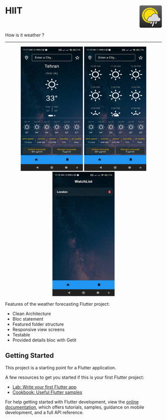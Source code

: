 # HIIT <img src="android/app/src/main/res/mipmap-hdpi/ic_launcher.png" align="right"/><br><br>

How is it weather ?
<hr>
<p align="center">
  <img src="assets/Screenshot_2023-06-19-11-17-49-992_com.example.hiit1.jpg" width="200" height="400" />
  <img src="assets/Screenshot_2023-06-19-11-18-09-907_com.example.hiit2.jpg" width="200" height="400" />
  <img src="assets/Screenshot_2023-06-19-11-18-48-108_com.example.hiit3.jpg" width="200" height="400" />
</p>

Features of the weather forecasting Flutter project:
- Clean Architecture
- Bloc statement
- Featured folder structure
- Responsive view screens
- Testable
- Provided details bloc with Getit

## Getting Started

This project is a starting point for a Flutter application.

A few resources to get you started if this is your first Flutter project:

- [Lab: Write your first Flutter app](https://docs.flutter.dev/get-started/codelab)
- [Cookbook: Useful Flutter samples](https://docs.flutter.dev/cookbook)

For help getting started with Flutter development, view the
[online documentation](https://docs.flutter.dev/), which offers tutorials,
samples, guidance on mobile development, and a full API reference.

